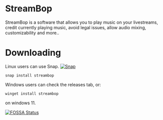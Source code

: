 # StreamBop
StreamBop is a software that allows you to play music on your livestreams, credit currently playing music, avoid legal issues, allow audio mixing, customizability and more..

# Downloading
Linux users can use Snap.
[![Snap](https://snapcraft.io/streambop/badge.svg)](https://snapcraft.io/streambop)
```
snap install streambop
```

Windows users can check the releases tab, or:

```
winget install streambop
```
on windows 11.


[![FOSSA Status](https://app.fossa.com/api/projects/git%2Bgithub.com%2Fsnaildos%2FStreamBop.svg?type=large)](https://app.fossa.com/projects/git%2Bgithub.com%2Fsnaildos%2FStreamBop?ref=badge_large)
